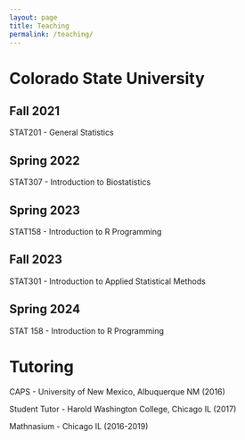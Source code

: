 ```yaml
---
layout: page
title: Teaching
permalink: /teaching/
---
```


# Colorado State University

## Fall 2021

STAT201 - General Statistics

## Spring 2022

STAT307 - Introduction to Biostatistics

## Spring 2023

STAT158 - Introduction to R Programming

## Fall 2023

STAT301 - Introduction to Applied Statistical Methods

## Spring 2024

STAT 158 - Introduction to R Programming

# Tutoring

CAPS - University of New Mexico, Albuquerque NM (2016)

Student Tutor - Harold Washington College, Chicago IL (2017)

Mathnasium - Chicago IL (2016-2019)